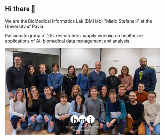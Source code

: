 ## Hi there 👋

We are the BioMedical Informatics Lab (BMI lab) "Mario Stefanelli" at the University of Pavia.

Passionate group of 25+ researchers happily working on healthcare applications of AI, biomedical data management and analysis.

![BMI lab group picture from May 2024](profile/Foto_BMI_2024_withlogo.jpg)

<!--

**Here are some ideas to get you started:**

🙋‍♀️ A short introduction - what is your organization all about?
🌈 Contribution guidelines - how can the community get involved?
👩‍💻 Useful resources - where can the community find your docs? Is there anything else the community should know?
🍿 Fun facts - what does your team eat for breakfast?
🧙 Remember, you can do mighty things with the power of [Markdown](https://docs.github.com/github/writing-on-github/getting-started-with-writing-and-formatting-on-github/basic-writing-and-formatting-syntax)
-->
